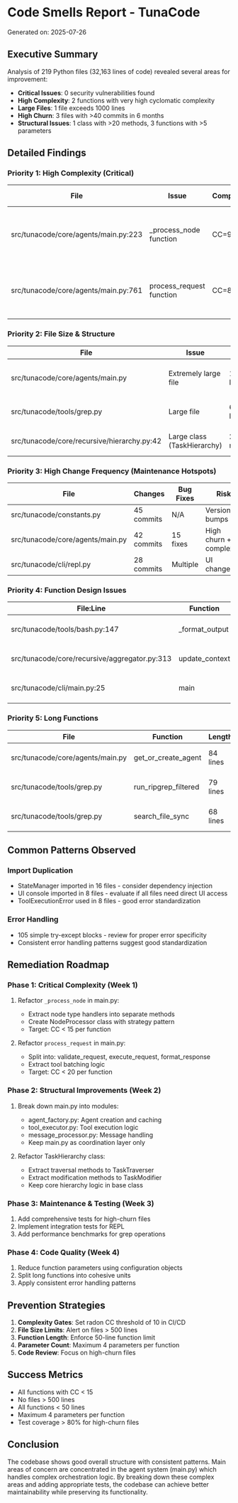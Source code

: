 # Code Smells Report - TunaCode

Generated on: 2025-07-26

## Executive Summary

Analysis of 219 Python files (32,163 lines of code) revealed several areas for improvement:

- **Critical Issues**: 0 security vulnerabilities found
- **High Complexity**: 2 functions with very high cyclomatic complexity
- **Large Files**: 1 file exceeds 1000 lines
- **High Churn**: 3 files with >40 commits in 6 months
- **Structural Issues**: 1 class with >20 methods, 3 functions with >5 parameters

## Detailed Findings

### Priority 1: High Complexity (Critical)

| File | Issue | Complexity | Location | Fix Approach |
|------|-------|------------|----------|--------------|
| src/tunacode/core/agents/main.py:223 | _process_node function | CC=94 | Lines 223-487 (265 lines) | Split into smaller specialized functions for each node type |
| src/tunacode/core/agents/main.py:761 | process_request function | CC=85 | Lines 761-1146 (386 lines) | Extract validation, processing, and response handling |

### Priority 2: File Size & Structure

| File | Issue | Metrics | Fix Approach |
|------|-------|---------|--------------|
| src/tunacode/core/agents/main.py | Extremely large file | 1146 lines | Split into modules: tool_execution.py, message_processing.py, agent_factory.py |
| src/tunacode/tools/grep.py | Large file | 693 lines | Consider separating fast-glob logic into utilities |
| src/tunacode/core/recursive/hierarchy.py:42 | Large class (TaskHierarchy) | 23 methods | Apply Single Responsibility Principle, extract related methods |

### Priority 3: High Change Frequency (Maintenance Hotspots)

| File | Changes | Bug Fixes | Risk | Recommendation |
|------|---------|-----------|------|----------------|
| src/tunacode/constants.py | 45 commits | N/A | Version bumps | Normal - version management |
| src/tunacode/core/agents/main.py | 42 commits | 15 fixes | High churn + complexity | Refactor and add comprehensive tests |
| src/tunacode/cli/repl.py | 28 commits | Multiple | UI changes | Add integration tests |

### Priority 4: Function Design Issues

| File:Line | Function | Parameters | Issue | Fix |
|-----------|----------|------------|-------|-----|
| src/tunacode/tools/bash.py:147 | _format_output | 6 params | Too many parameters | Use configuration object |
| src/tunacode/core/recursive/aggregator.py:313 | update_context | 6 params | Too many parameters | Group related params |
| src/tunacode/cli/main.py:25 | main | 6 params | Too many parameters | Use argument parser object |

### Priority 5: Long Functions

| File | Function | Length | Recommendation |
|------|----------|--------|----------------|
| src/tunacode/core/agents/main.py | get_or_create_agent | 84 lines | Split creation logic from caching |
| src/tunacode/tools/grep.py | run_ripgrep_filtered | 79 lines | Extract filtering and processing steps |
| src/tunacode/tools/grep.py | search_file_sync | 68 lines | Separate search from result formatting |

## Common Patterns Observed

### Import Duplication
- StateManager imported in 16 files - consider dependency injection
- UI console imported in 8 files - evaluate if all files need direct UI access
- ToolExecutionError used in 8 files - good error standardization

### Error Handling
- 105 simple try-except blocks - review for proper error specificity
- Consistent error handling patterns suggest good standardization

## Remediation Roadmap

### Phase 1: Critical Complexity (Week 1)
1. Refactor `_process_node` in main.py:
   - Extract node type handlers into separate methods
   - Create NodeProcessor class with strategy pattern
   - Target: CC < 15 per function

2. Refactor `process_request` in main.py:
   - Split into: validate_request, execute_request, format_response
   - Extract tool batching logic
   - Target: CC < 20 per function

### Phase 2: Structural Improvements (Week 2)
1. Break down main.py into modules:
   - agent_factory.py: Agent creation and caching
   - tool_executor.py: Tool execution logic
   - message_processor.py: Message handling
   - Keep main.py as coordination layer only

2. Refactor TaskHierarchy class:
   - Extract traversal methods to TaskTraverser
   - Extract modification methods to TaskModifier
   - Keep core hierarchy logic in base class

### Phase 3: Maintenance & Testing (Week 3)
1. Add comprehensive tests for high-churn files
2. Implement integration tests for REPL
3. Add performance benchmarks for grep operations

### Phase 4: Code Quality (Week 4)
1. Reduce function parameters using configuration objects
2. Split long functions into cohesive units
3. Apply consistent error handling patterns

## Prevention Strategies

1. **Complexity Gates**: Set radon CC threshold of 10 in CI/CD
2. **File Size Limits**: Alert on files > 500 lines
3. **Function Length**: Enforce 50-line function limit
4. **Parameter Count**: Maximum 4 parameters per function
5. **Code Review**: Focus on high-churn files

## Success Metrics

- All functions with CC < 15
- No files > 500 lines
- All functions < 50 lines  
- Maximum 4 parameters per function
- Test coverage > 80% for high-churn files

## Conclusion

The codebase shows good overall structure with consistent patterns. Main areas of concern are concentrated in the agent system (main.py) which handles complex orchestration logic. By breaking down these complex areas and adding appropriate tests, the codebase can achieve better maintainability while preserving its functionality.